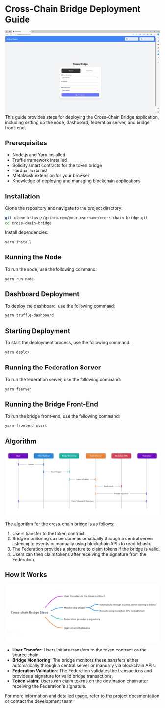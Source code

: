 # Cross-Chain Bridge Deployment Guide
![Flow](./assets/interface.png)
This guide provides steps for deploying the Cross-Chain Bridge application, including setting up the node, dashboard, federation server, and bridge front-end.

## Prerequisites

- Node.js and Yarn installed
- Truffle framework installed
- Solidity smart contracts for the token bridge
- Hardhat installed
- MetaMask extension for your browser
- Knowledge of deploying and managing blockchain applications

## Installation

Clone the repository and navigate to the project directory:

```bash
git clone https://github.com/your-username/cross-chain-bridge.git
cd cross-chain-bridge
```

Install dependencies:

```bash
yarn install
```

## Running the Node

To run the node, use the following command:

```bash
yarn run node
```

## Dashboard Deployment

To deploy the dashboard, use the following command:

```bash
yarn truffle-dashboard
```

## Starting Deployment

To start the deployment process, use the following command:

```bash
yarn deploy
```

## Running the Federation Server

To run the federation server, use the following command:

```bash
yarn fserver
```

## Running the Bridge Front-End

To run the bridge front-end, use the following command:

```bash
yarn frontend start
```

## Algorithm
![Flow](./assets/flow-a.png)

The algorithm for the cross-chain bridge is as follows:

1. Users transfer to the token contract.
2. Bridge monitoring can be done automatically through a central server listening to events or manually using blockchain APIs to read txhash.
3. The Federation provides a signature to claim tokens if the bridge is valid.
4. Users can then claim tokens after receiving the signature from the Federation.

## How it Works
![Flow](./assets/flow-b.png)

- **User Transfer**: Users initiate transfers to the token contract on the source chain.
- **Bridge Monitoring**: The bridge monitors these transfers either automatically through a central server or manually via blockchain APIs.
- **Federation Validation**: The Federation validates the transactions and provides a signature for valid bridge transactions.
- **Token Claim**: Users can claim tokens on the destination chain after receiving the Federation's signature.

For more information and detailed usage, refer to the project documentation or contact the development team.
